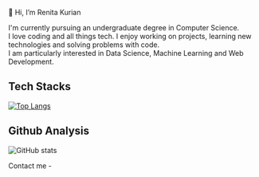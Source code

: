 👋 Hi, I’m Renita Kurian  

I'm currently pursuing an undergraduate degree in Computer Science.  
I love coding and all things tech. I enjoy working on projects, learning new technologies and solving problems with code.  
I am particularly interested in Data Science, Machine Learning and Web Development.

## Tech Stacks
[![Top Langs](https://github-readme-stats.vercel.app/api/top-langs/?username=Renita1206&layout=compact&theme=algolia)](https://github.com/anuraghazra/github-readme-stats)  

## Github Analysis
![GitHub stats](https://github-readme-stats.vercel.app/api?username=Renita1206&theme=algolia&show_icons=true&count_private=true)




Contact me - 
